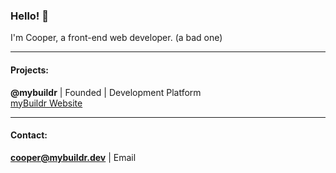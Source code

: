 ### Hello! 👋
I'm Cooper, a front-end web developer. (a bad one)

___

#### Projects:

**@mybuildr** | Founded | Development Platform 
<br><a href="https://mybuildr.dev/">myBuildr Website</a>

___

#### Contact:

**cooper@mybuildr.dev** | Email
